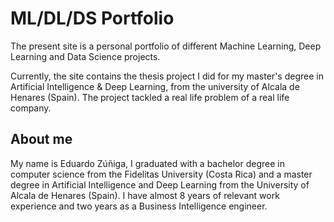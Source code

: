 # ML/DL/DS Portfolio
The present site is a personal portfolio of different Machine Learning, Deep Learning and Data Science projects.

Currently, the site contains the thesis project I did for my master's degree in Artificial Intelligence & Deep Learning, from the university of Alcala de Henares (Spain). The project tackled a real life problem of a real life company.

## About me
My name is Eduardo Zúñiga, I graduated with a bachelor degree in computer science from the Fidelitas University (Costa Rica) and a master degree in Artificial Intelligence and Deep Learning from the University of Alcala de Henares (Spain). I have almost 8 years of relevant work experience and two years as a Business Intelligence engineer.
